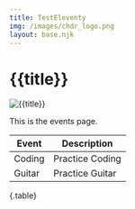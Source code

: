 ```yaml
---
title: TestEleventy
img: /images/chdr_logo.png
layout: base.njk
---
```


<h1 class="display-1 text-success">{{title}}</h1>

![{{title}}]({{img}})

This is the events page.

| Event      | Description |
| ---------- | ----------- |
| Coding     | Practice Coding|
| Guitar     | Practice Guitar |


{.table}

